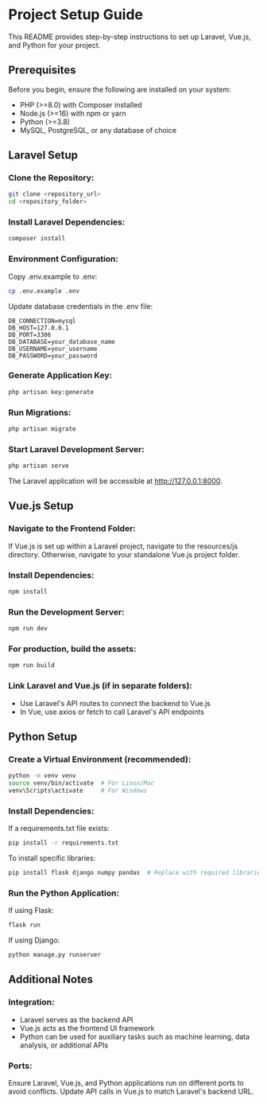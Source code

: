 # Project Setup Guide

This README provides step-by-step instructions to set up Laravel, Vue.js, and Python for your project.

## Prerequisites

Before you begin, ensure the following are installed on your system:

- PHP (>=8.0) with Composer installed
- Node.js (>=16) with npm or yarn
- Python (>=3.8)
- MySQL, PostgreSQL, or any database of choice

## Laravel Setup

### Clone the Repository:
```bash
git clone <repository_url>
cd <repository_folder>
```

### Install Laravel Dependencies:
```bash
composer install
```

### Environment Configuration:

Copy .env.example to .env:
```bash
cp .env.example .env
```

Update database credentials in the .env file:
```env
DB_CONNECTION=mysql
DB_HOST=127.0.0.1
DB_PORT=3306
DB_DATABASE=your_database_name
DB_USERNAME=your_username
DB_PASSWORD=your_password
```

### Generate Application Key:
```bash
php artisan key:generate
```

### Run Migrations:
```bash
php artisan migrate
```

### Start Laravel Development Server:
```bash
php artisan serve
```

The Laravel application will be accessible at http://127.0.0.1:8000.

## Vue.js Setup

### Navigate to the Frontend Folder:
If Vue.js is set up within a Laravel project, navigate to the resources/js directory. Otherwise, navigate to your standalone Vue.js project folder.

### Install Dependencies:
```bash
npm install
```

### Run the Development Server:
```bash
npm run dev
```

### For production, build the assets:
```bash
npm run build
```

### Link Laravel and Vue.js (if in separate folders):
- Use Laravel's API routes to connect the backend to Vue.js
- In Vue, use axios or fetch to call Laravel's API endpoints

## Python Setup

### Create a Virtual Environment (recommended):
```bash
python -m venv venv
source venv/bin/activate  # For Linux/Mac
venv\Scripts\activate     # For Windows
```

### Install Dependencies:

If a requirements.txt file exists:
```bash
pip install -r requirements.txt
```

To install specific libraries:
```bash
pip install flask django numpy pandas  # Replace with required libraries
```

### Run the Python Application:

If using Flask:
```bash
flask run
```

If using Django:
```bash
python manage.py runserver
```

## Additional Notes

### Integration:
- Laravel serves as the backend API
- Vue.js acts as the frontend UI framework
- Python can be used for auxiliary tasks such as machine learning, data analysis, or additional APIs

### Ports:
Ensure Laravel, Vue.js, and Python applications run on different ports to avoid conflicts. Update API calls in Vue.js to match Laravel's backend URL.
